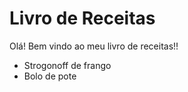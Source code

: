 # Livro de Receitas
Olá! Bem vindo ao meu livro de receitas!!
 - Strogonoff de frango
 - Bolo de pote
